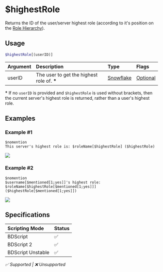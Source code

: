 # $highestRole
Returns the ID of the user/server highest role (according to it's position on the [Role Hierarchy](/src/resources/troubleshooting/roleHierarchy.md)).

## Usage
```php
$highestRole[(userID)]
```

| Argument | Description | Type | Flags |
| :---- | :---- | :---- | :---- |
| userID | The user to get the highest role of. **\*** | [Snowflake](/src/resources/arguments/types.md#snowflake) | [Optional](/src/resources/arguments/flags.md#optional)

**\*** If no `userID` is provided and `$highestRole` is used without brackets, then the current server's highest role is returned, rather than a user's highest role.

## Examples
### Example #1
```
$nomention
This server's highest role is: $roleName[$highestRole] ($highestRole)
```
![](https://user-images.githubusercontent.com/69215413/147858180-a9e9efc1-2760-4d90-a561-5f84633e2348.png)

### Example #2
```
$nomention
$username[$mentioned[1;yes]]'s highest role: $roleName[$highestRole[$mentioned[1;yes]]] ($highestRole[$mentioned[1;yes]])
```
![](https://user-images.githubusercontent.com/69215413/123514088-e90ac880-d65e-11eb-9e40-66dd3485b321.png)

## Specifications
| Scripting Mode | Status
| :---- | :---- |
| BDScript | ✅ |
| BDScript 2 | ✅ |
| BDScript Unstable | ✅ |

*✅ Supported | ❌ Unsupported*